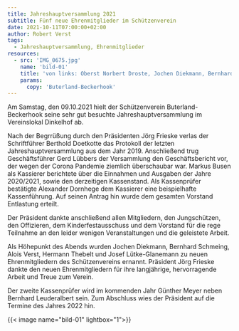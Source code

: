```yaml
---
title: Jahreshauptversammlung 2021
subtitle: Fünf neue Ehrenmitglieder im Schützenverein
date: 2021-10-11T07:00:00+02:00
author: Robert Verst
tags:
  - Jahreshauptversammlung, Ehrenmitglieder
resources:
  - src: 'IMG_0675.jpg'
    name: 'bild-01'
    title: 'von links: Oberst Norbert Droste, Jochen Diekmann, Bernhard Schmeing, Alois Verst, Hermann Thebelt, Josef Lütke-Glanemann, Präsident Jörg Frieske'
    params:
      copy: 'Buterland-Beckerhook'
---
```


Am Samstag, den 09.10.2021 hielt der Schützenverein Buterland-Beckerhook 
seine sehr gut besuchte Jahreshauptversammlung im Vereinslokal Dinkelhof ab. <!--more-->

Nach der Begrrüßung durch den Präsidenten Jörg Frieske verlas der Schriftführer
Berthold Doetkotte das Protokoll der letzten Jahreshauptversammlung aus dem Jahr 2019.
Anschließend trug Geschäftsführer Gerd Lübbers der Versammlung den Geschäftsbericht vor,
der wegen der Corona Pandemie ziemlich überschaubar war.
Markus Busen als Kassierer berichtete über die Einnahmen und Ausgaben der Jahre 2020/2021,
sowie den derzeitigen Kassenstand. Als Kassenprüfer bestätigte Alexander Dornhege dem 
Kassierer eine beispielhafte Kassenführung. Auf seinen Antrag hin wurde dem gesamten 
Vorstand Entlastung erteilt.

Der Präsident dankte anschließend allen Mitgliedern, den Jungschützen, den Offizieren, 
dem Kinderfestausschuss und dem Vorstand für die rege Teilnahme an den leider wenigen 
Veranstaltungen und die geleistete Arbeit.  

Als Höhepunkt des Abends wurden Jochen Diekmann, Bernhard Schmeing, Alois Verst, Hermann Thebelt 
und Josef Lütke-Glanemann zu neuen Ehrenmitgliedern des Schützenvereins ernannt.
Präsident Jörg Frieske dankte den neuen Ehrenmitgliedern für ihre langjährige, hervorragende 
Arbeit und Treue zum Verein.  

Der zweite Kassenprüfer wird im kommenden Jahr Günther Meyer neben Bernhard Leuderalbert sein.
Zum Abschluss wies der Präsident auf die Termine des Jahres 2022 hin.

{{< image name="bild-01" lightbox="1">}} 

